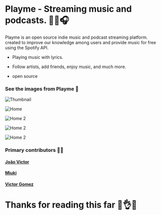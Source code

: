 # Playme - Streaming music and podcasts. 🧑‍🚀🎧

Playme is an open source indie music and podcast streaming platform. created to improve our knowledge among users and provide music for free using the Spotify API.

- Playing music with lyrics.

- Follow artists, add friends, enjoy music, and much more.

- open source

### See the images from Playme 📸

![Thumbnail](https://media.discordapp.net/attachments/656235917845069854/955883911374848070/thumb.png?width=803&height=452 "Thumbnail")

![Home](https://media.discordapp.net/attachments/656235917845069854/955882050844495912/artista.png?width=803&height=452 "Home")

![Home 2](https://media.discordapp.net/attachments/656235917845069854/955882049615568967/Player.png?width=457&height=452 "Home 2")

![Home 2](https://media.discordapp.net/attachments/656235917845069854/955882050563502110/home.png?width=803&height=452 "Home 2")

![Home 2](https://media.discordapp.net/attachments/656235917845069854/955882049955299338/Player_cheio.png?width=803&height=452 "Home 2")

### Primary contributors 👨‍🦲

#### [João Victor](https://github.com/JoaoVictor6 "João Victor")
#### [Miuki](https://github.com/o-miuki "Miuki(Yuri)")
#### [Victor Gomez](https://github.com/Vicg853 "Victor Gomez)")


# Thanks for reading this far 🤯👌🌈
